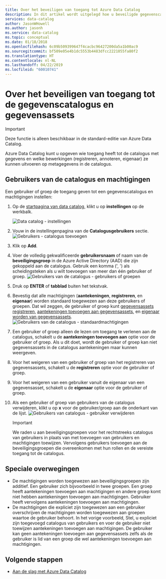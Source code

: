 ```yaml
---
title: Over het beveiligen van toegang tot Azure Data Catalog
description: In dit artikel wordt uitgelegd hoe u beveiligde gegevenscatalogus en bijbehorende gegevensassets.
services: data-catalog
author: JasonWHowell
ms.author: jasonh
ms.service: data-catalog
ms.topic: conceptual
ms.date: 01/18/2018
ms.openlocfilehash: 6c09b509399647f4cacbc96427200da5a1b00ac9
ms.sourcegitcommit: bf509e05e4b1dc5553b4483dfcc2221055fa80f2
ms.translationtype: HT
ms.contentlocale: nl-NL
ms.lasthandoff: 04/22/2019
ms.locfileid: "60010741"
---
```

# <a name="how-to-secure-access-to-data-catalog-and-data-assets"></a>Over het beveiligen van toegang tot de gegevenscatalogus en gegevensassets
> [!IMPORTANT]
> Deze functie is alleen beschikbaar in de standard-editie van Azure Data Catalog.

Azure Data Catalog kunt u opgeven wie toegang heeft tot de catalogus met gegevens en welke bewerkingen (registreren, annoteren, eigenaar) ze kunnen uitvoeren op metagegevens in de catalogus. 

## <a name="catalog-users-and-permissions"></a>Gebruikers van de catalogus en machtigingen
Een gebruiker of groep de toegang geven tot een gegevenscatalogus en machtigingen instellen:

1. Op de [startpagina van data catalog](https://www.azuredatacatalog.com), klikt u op **instellingen** op de werkbalk.

    ![Data catalog - instellingen](media/data-catalog-how-to-secure-catalog/data-catalog-settings.png)
2. Vouw in de instellingenpagina van de **Catalogusgebruikers** sectie.
    ![Gebruikers - catalogus toevoegen](media/data-catalog-how-to-secure-catalog/data-catalog-add-button.png)
3. Klik op **Add**.
4. Voer de volledig gekwalificeerde **gebruikersnaam** of naam van de **beveiligingsgroep** in de Azure Active Directory (AAD) die zijn gekoppeld aan de catalogus. Gebruik een komma (', ') als scheidingsteken als u wilt toevoegen van meer dan één gebruiker of groep.
    ![Gebruikers van de catalogus - gebruikers of groepen](media/data-catalog-how-to-secure-catalog/data-catalog-users-groups.png)
5. Druk op **ENTER** of **tabblad** buiten het tekstvak. 
6.  Bevestig dat alle machtigingen (**aantekeningen**, **registreren**, en **eigenaar**) worden standaard toegewezen aan deze gebruikers of groepen. Dat wil zeggen, de gebruiker of groep kunt [gegevensassets registreren]( data-catalog-how-to-register.md), [aantekeningen toevoegen aan gegevensassets]( data-catalog-how-to-annotate.md), en [eigenaar worden van gegevensassets]( data-catalog-how-to-manage.md). 
    ![Gebruikers van de catalogus - standaardmachtigingen](media/data-catalog-how-to-secure-catalog/data-catalog-default-permissions.png)
7.  Een gebruiker of groep alleen de lezen om toegang te verlenen aan de catalogus, schakelt u de **aantekeningen toevoegen aan** optie voor de gebruiker of groep. Als u dit doet, wordt de gebruiker of groep kan niet gegevensassets in de catalogus aantekeningen maar kunnen weergeven. 
8.  Voor het weigeren van een gebruiker of groep van het registreren van gegevensassets, schakelt u de **registreren** optie voor de gebruiker of groep.
9.  Voor het weigeren van een gebruiker vanuit de eigenaar van een gegevensasset, schakelt u de **eigenaar** optie voor de gebruiker of groep. 
10. Als een gebruiker of groep van gebruikers van de catalogus verwijderen, klikt u op **x** voor de gebruiker/groep aan de onderkant van de lijst. 
    ![Gebruikers van catalogus - gebruiker verwijderen](media/data-catalog-how-to-secure-catalog/data-catalog-delete-user.png)

    > [!IMPORTANT]
    > We raden u aan beveiligingsgroepen voor het rechtstreeks catalogus van gebruikers in plaats van met toevoegen van gebruikers en machtigingen toewijzen. Vervolgens gebruikers toevoegen aan de beveiligingsgroepen die overeenkomen met hun rollen en de vereiste toegang tot de catalogus.

## <a name="special-considerations"></a>Speciale overwegingen

- De machtigingen worden toegewezen aan beveiligingsgroepen zijn additief. Een gebruiker zich bijvoorbeeld in twee groepen. Een groep heeft aantekeningen toevoegen aan machtigingen en andere groep komt niet hebben aantekeningen toevoegen aan machtigingen. Gebruiker heeft vervolgens aantekeningen toevoegen aan machtigingen. 
- De machtigingen die expliciet zijn toegewezen aan een gebruiker overschrijven de machtigingen worden toegewezen aan groepen waartoe de gebruiker behoort. In het vorige voorbeeld, Stel, u expliciet zijn toegevoegd catalogus van gebruikers en voer de gebruiker niet toewijzen aantekeningen toevoegen aan machtigingen. De gebruiker kan geen aantekeningen toevoegen aan gegevensassets zelfs als de gebruiker is lid van een groep die wel aantekeningen toevoegen aan machtigingen.

## <a name="next-steps"></a>Volgende stappen
- [Aan de slag met Azure Data Catalog](data-catalog-get-started.md)

